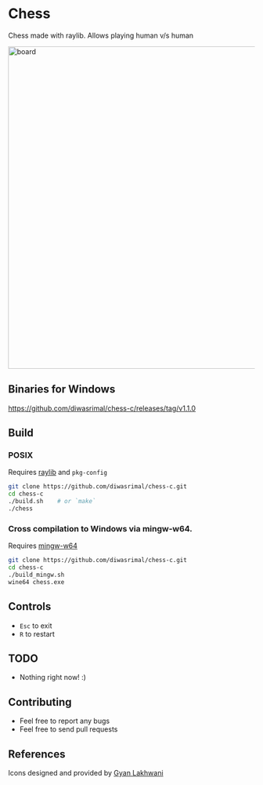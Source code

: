 # Chess

Chess made with raylib. Allows playing human v/s human

<img width="657" alt="board" src="https://github.com/diwasrimal/chess-c/assets/84910758/d8209192-436a-4b09-afc2-d1bc6bb5299b">

## Binaries for Windows
https://github.com/diwasrimal/chess-c/releases/tag/v1.1.0

## Build

### POSIX
Requires [raylib](https://www.raylib.com/) and `pkg-config`

```sh
git clone https://github.com/diwasrimal/chess-c.git
cd chess-c
./build.sh    # or `make`
./chess
```

### Cross compilation to Windows via mingw-w64.
Requires [mingw-w64](https://www.mingw-w64.org/)

```sh
git clone https://github.com/diwasrimal/chess-c.git
cd chess-c
./build_mingw.sh
wine64 chess.exe
```

## Controls
* `Esc` to exit
* `R` to restart

## TODO
- Nothing right now! :)

## Contributing
- Feel free to report any bugs
- Feel free to send pull requests

## References
Icons designed and provided by [Gyan Lakhwani](https://github.com/gyanl)
